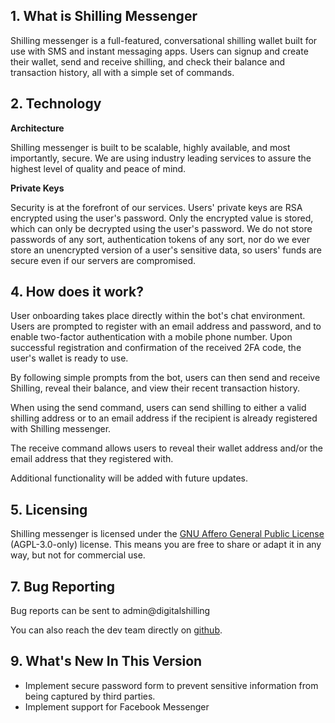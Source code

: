 
## 1. What is Shilling Messenger

Shilling messenger is a full-featured, conversational shilling wallet built for use with SMS and instant messaging apps. Users can signup and create their wallet, send and receive shilling, and check their balance and transaction history, all with a simple set of commands.


## 2. Technology

**Architecture**

Shilling messenger is built to be scalable, highly available, and most importantly, secure. We are using industry leading services to assure the highest level of quality and peace of mind. 

**Private Keys**

Security is at the forefront of our services. Users' private keys are RSA encrypted using the user's password. Only the encrypted value is stored, which can only be decrypted using the user's password. We do not store passwords of any sort, authentication tokens of any sort, nor do we ever store an unencrypted version of a user's sensitive data, so users' funds are secure even if our servers are compromised. 


## 4. How does it work?

User onboarding takes place directly within the bot's chat environment. Users are prompted to register with an email address and password, and to enable two-factor authentication with a mobile phone number. Upon successful registration and confirmation of the received 2FA code, the user's wallet is ready to use. 

By following simple prompts from the bot, users can then send and receive Shilling, reveal their balance, and view their recent transaction history. 

When using the send command, users can send shilling to either a valid shilling address or to an email address if the recipient is already registered with Shilling messenger. 

The receive command allows users to reveal their wallet address and/or the email address that they registered with. 

Additional functionality will be added with future updates. 

## 5. Licensing 

Shilling messenger is licensed under the [GNU Affero General Public License](https://www.gnu.org/licenses/agpl-3.0.en.html) (AGPL-3.0-only) license. This means you are free to share or adapt it in any way, but not for commercial use.


## 7. Bug Reporting

Bug reports can be sent to admin@digitalshilling

You can also reach the dev team directly on [github](https://github.com/yavwa).

## 9. What's New In This Version

- Implement secure password form to prevent sensitive information from being captured by third parties.
- Implement support for Facebook Messenger

